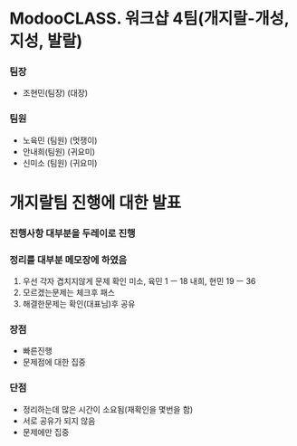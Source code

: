 

# ModooCLASS. 워크샵 4팀(개지랄-개성, 지성, 발랄)


### 팀장
- 조현민(팀장) (대장)

### 팀원
- 노육민 (팀원) (멋쟁이)
- 안내희(팀원) (귀요미)
- 신미소 (팀원) (귀요미)

# 개지랄팀 진행에 대한 발표
### 진행사항 대부분을 두레이로 진행 
### 정리를 대부분 메모장에 하였음 

1. 우선 각자 겹치지않게 문제 확인
	미소, 육민 1 ㅡ 18
        내희, 현민 19 ㅡ 36
2. 모르겠는문제는 체크후 패스
3. 해결한문제는 확인(대표님)후 공유
### 장점
  - 빠른진행
  - 문제점에 대한 집중
### 단점
  - 정리하는데 많은 시간이 소요됨(재확인을 몇번을 함)
  - 서로 공유가 되지 않음
  - 문제에만 집중
